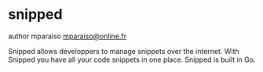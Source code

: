 snipped
=======

author mparaiso <mparaiso@online.fr>

Snipped allows developpers to manage snippets over the internet. With Snipped you have all your code snippets in one place.
Snipped is built in Go.

